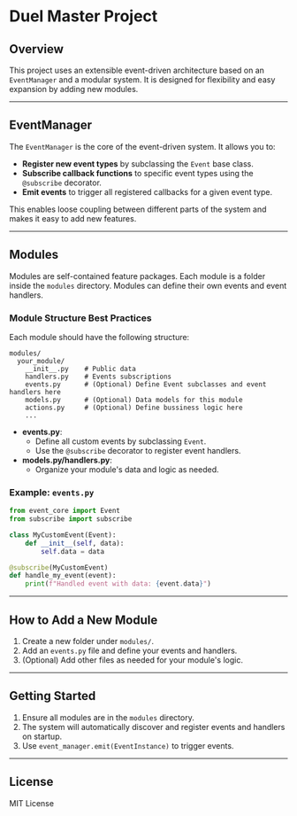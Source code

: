 # Duel Master Project

## Overview

This project uses an extensible event-driven architecture based on an `EventManager` and a modular system. It is designed for flexibility and easy expansion by adding new modules.

---

## EventManager

The `EventManager` is the core of the event-driven system. It allows you to:

- **Register new event types** by subclassing the `Event` base class.
- **Subscribe callback functions** to specific event types using the `@subscribe` decorator.
- **Emit events** to trigger all registered callbacks for a given event type.

This enables loose coupling between different parts of the system and makes it easy to add new features.

---

## Modules

Modules are self-contained feature packages. Each module is a folder inside the `modules` directory. Modules can define their own events and event handlers.

### Module Structure Best Practices

Each module should have the following structure:

```
modules/
  your_module/
    __init__.py    # Public data
    handlers.py    # Events subscriptions
    events.py      # (Optional) Define Event subclasses and event handlers here
    models.py      # (Optional) Data models for this module
    actions.py     # (Optional) Define bussiness logic here
    ...
```

- **events.py**:  
  - Define all custom events by subclassing `Event`.
  - Use the `@subscribe` decorator to register event handlers.
- **models.py/handlers.py**:  
  - Organize your module's data and logic as needed.

### Example: `events.py`

```python
from event_core import Event
from subscribe import subscribe

class MyCustomEvent(Event):
    def __init__(self, data):
        self.data = data

@subscribe(MyCustomEvent)
def handle_my_event(event):
    print(f"Handled event with data: {event.data}")
```

---

## How to Add a New Module

1. Create a new folder under `modules/`.
2. Add an `events.py` file and define your events and handlers.
3. (Optional) Add other files as needed for your module's logic.

---

## Getting Started

1. Ensure all modules are in the `modules` directory.
2. The system will automatically discover and register events and handlers on startup.
3. Use `event_manager.emit(EventInstance)` to trigger events.

---

## License

MIT License
